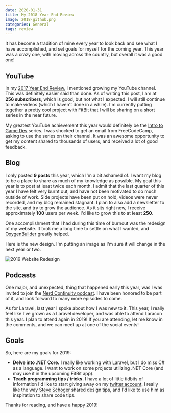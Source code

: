 ```yaml
---
date: 2020-01-31
title: My 2018 Year End Review
image: 2018-github.png
categories: General
tags: review
---
```

It has become a tradition of mine every year to look back and see what I have accomplished, and set goals for myself for the coming year. This year was a crazy one, with moving across the country, but overall it was a good one!

## YouTube

In my [2017 Year End Review](/2017-12-31-2017-year-end-review), I mentioned growing my YouTube channel. This was definitely easier said than done. As of writing this post, I am at **256 subscribers**, which is good, but not what I expected. I will still continue to make videos (which I haven't done in a while). I'm currently putting together a pretty cool project with FitBit that I will be sharing on a short series in the near future.

My greatest YouTube achievement this year would definitely be the [Intro to Game Dev](https://www.youtube.com/watch?v=QXkitAmRl9w&list=PLht-7jHewMA6Wywk_bk0RnD4OvHZ5qL2c) series. I was shocked to get an email from FreeCodeCamp, asking to use the series on their channel. It was an awesome opportunity to get my content shared to thousands of users, and received a lot of good feedback.

## Blog

I only posted **9 posts** this year, which I'm a bit ashamed of. I want my blog to be a place to share as much of my knowledge as possible. My goal this year is to post at least twice each month. I admit that the last quarter of this year I have felt very burnt out, and have not been motivated to do much outside of work. Side projects have been put on hold, videos were never recorded, and my blog remained stagnant. I plan to also add a newsletter to the site, and try to grow the audience. As it sits right now, I receive approximately **100** users per week. I'd like to grow this to at least **250**.

One accomplishment that I had during this time of burnout was the redesign of my website. It took me a long time to settle on what I wanted, and [OxygenBuilder](https://oxygenbuilder.com/) greatly helped.

Here is the new design. I'm putting an image as I'm sure it will change in the next year or two.

![2019 Website Redesign](/assets/images/2019-redesign.png)

## Podcasts

One major, and unexpected, thing that happened early this year, was I was invited to join the [Nerd Continuity podcast](https://www.nerdcontinuity.com/).  I have been honored to be part of it, and look forward to many more episodes to come.

As for Laravel, last year I spoke about how I was new to it. This year, I really feel like I've grown as a Laravel developer, and was able to attend Laracon this year. I plan to attend again in 2019! If you are attending, let me know in the comments, and we can meet up at one of the social events!

## Goals

So, here are my goals for 2019:

* **Delve into .NET Core.** I really like working with Laravel, but I do miss C# as a language. I want to work on some projects utilizing .NET Core (and may use it in the upcoming FitBit app).
* **Teach programming tips / tricks.** I have a lot of little tidbits of information I'd like to start giving away on my [twitter account](https://twitter.com/chrisjperko). I really like the way [Steve Schoger](https://twitter.com/steveschoger) shared design tips, and I'd like to use him as inspiration to share code tips.

Thanks for reading, and have a happy 2019!
